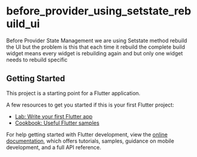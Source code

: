 # before_provider_using_setstate_rebuild_ui

Before Provider State Management we are using Setstate method rebuild the UI 
but the problem is this that each time it rebuild the complete build widget means 
every widget is rebuilding again and but only one widget needs to rebuild specific

## Getting Started

This project is a starting point for a Flutter application.

A few resources to get you started if this is your first Flutter project:

- [Lab: Write your first Flutter app](https://docs.flutter.dev/get-started/codelab)
- [Cookbook: Useful Flutter samples](https://docs.flutter.dev/cookbook)

For help getting started with Flutter development, view the
[online documentation](https://docs.flutter.dev/), which offers tutorials,
samples, guidance on mobile development, and a full API reference.
